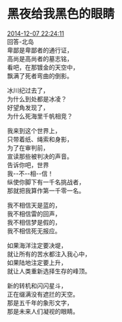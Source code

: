 # 黑夜给我黑色的眼睛
 [2014-12-07 22:24:11](#data.create_time)<br>
回答-北岛<br>
卑鄙是卑鄙者的通行证，<br>
高尚是高尚者的墓志铭，<br>
看吧，在那镀金的天空中，<br>
飘满了死者弯曲的倒影。<br>

冰川纪过去了，<br>
为什么到处都是冰凌？<br>
好望角发现了，<br>
为什么死海里千帆相竞？<br>

我来到这个世界上，<br>
只带着纸、绳索和身影，<br>
为了在审判前，<br>
宣读那些被判决的声音。 <br>
告诉你吧，世界<br>
我--不--相--信！<br>
纵使你脚下有一千名挑战者，<br>
那就把我算作第一千零一名。<br>

我不相信天是蓝的，<br>
我不相信雷的回声，<br>
我不相信梦是假的，<br>
我不相信死无报应。<br>

如果海洋注定要决堤，<br>
就让所有的苦水都注入我心中，<br>
如果陆地注定要上升，<br>
就让人类重新选择生存的峰顶。<br>

新的转机和闪闪星斗，<br>
正在缀满没有遮拦的天空。<br>
那是五千年的象形文字，<br>
那是未来人们凝视的眼睛。 <br>